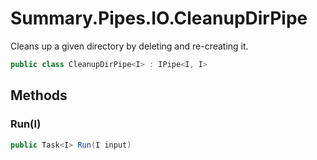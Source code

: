# Summary.Pipes.IO.CleanupDirPipe
Cleans up a given directory by deleting and re-creating it.

```cs
public class CleanupDirPipe<I> : IPipe<I, I>
```

## Methods
### Run(I)
```cs
public Task<I> Run(I input)
```

